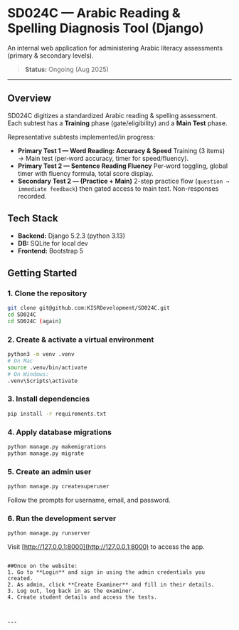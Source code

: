 # SD024C — Arabic Reading & Spelling Diagnosis Tool (Django)

An internal web application for administering Arabic literacy assessments (primary & secondary levels).

> **Status:** Ongoing (Aug 2025)

---

## Overview

SD024C digitizes a standardized Arabic reading & spelling assessment. Each subtest has a **Training** phase (gate/eligibility) and a **Main Test** phase.

Representative subtests implemented/in progress:

* **Primary Test 1 — Word Reading: Accuracy & Speed**
  Training (3 items) → Main test (per‑word accuracy, timer for speed/fluency).
* **Primary Test 2 — Sentence Reading Fluency**
  Per‑word toggling, global timer with fluency formula, total score display.
* **Secondary Test 2 — (Practice + Main)**
  2-step practice flow (`question → immediate feedback`) then gated access to main test. Non-responses recorded.




## Tech Stack

* **Backend:** Django 5.2.3 (python 3.13)
* **DB:** SQLite for local dev
* **Frontend:** Bootstrap 5


## Getting Started

### 1. Clone the repository

```bash
git clone git@github.com:KISRDevelopment/SD024C.git
cd SD024C
cd SD024C (again)
```

### 2. Create & activate a virtual environment

```bash
python3 -m venv .venv
# On Mac
source .venv/bin/activate   
# On Windows: 
.venv\Scripts\activate
```

### 3. Install dependencies

```bash
pip install -r requirements.txt
```



### 4. Apply database migrations

```bash
python manage.py makemigrations
python manage.py migrate
```

### 5. Create an admin user

```bash
python manage.py createsuperuser
```

Follow the prompts for username, email, and password.

### 6. Run the development server

```bash
python manage.py runserver
```

Visit [http://127.0.0.1:8000](http://127.0.0.1:8000) to access the app.
```

##Once on the website:
1. Go to **Login** and sign in using the admin credentials you created.
2. As admin, click **Create Examiner** and fill in their details.
3. Log out, log back in as the examiner.
4. Create student details and access the tests.



---




